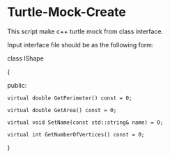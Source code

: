 

# Turtle-Mock-Create

This script make c++ turtle mock from class interface.
 
Input interface file should be as the following form:

class IShape

{

public:

    virtual double GetPerimeter() const = 0;
  
    virtual double GetArea() const = 0;
  
    virtual void SetName(const std::string& name) = 0;
  
    virtual int GetNumberOfVertices() const = 0;
  
}
